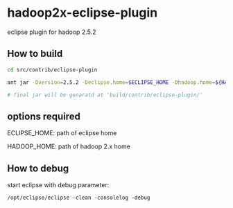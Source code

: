 hadoop2x-eclipse-plugin
=======================

eclipse plugin for hadoop  2.5.2
 

How to build
----------------------------------------

```bash
cd src/contrib/eclipse-plugin 

ant jar -Dversion=2.5.2 -Declipse.home=$ECLIPSE_HOME -Dhadoop.home=${HADOOP_HOME}

# final jar will be genaratd at 'build/contrib/eclipse-plugin/'
```

options required
--------------------------------------
  ECLIPSE\_HOME: path of eclipse home 

  HADOOP\_HOME: path of hadoop 2.x home
 

How to debug
--------------------------------------
  start eclipse with debug parameter:  

    /opt/eclipse/eclipse -clean -consolelog -debug

